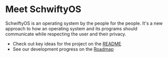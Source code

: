 # Meet SchwiftyOS

SchwiftyOS is an operating system by the people for the people. It's a new approach to how an operating system and its programs should communicate while respecting the user and their privacy.

- Check out key ideas for the project on the [README](https://github.com/schwiftyos/readme)
- See our development progress on the [Roadmap](https://github.com/schwiftyos/roadmap)
